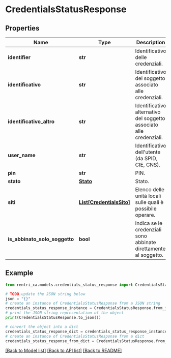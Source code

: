 # CredentialsStatusResponse


## Properties

Name | Type | Description | Notes
------------ | ------------- | ------------- | -------------
**identifier** | **str** | Identificativo delle credenziali. | [optional] 
**identificativo** | **str** | Identificativo del soggetto associato alle credenziali. | [optional] 
**identificativo_altro** | **str** | Identificativo alternativo del soggetto associato alle credenziali. | [optional] 
**user_name** | **str** | Identificativo dell&#39;utente (da SPID, CIE, CNS). | [optional] 
**pin** | **str** | PIN. | [optional] 
**stato** | [**Stato**](Stato.md) | Stato. | [optional] 
**siti** | [**List[CredentialsSito]**](CredentialsSito.md) | Elenco delle unità locali sulle quali è possibile operare. | [optional] 
**is_abbinato_solo_soggetto** | **bool** | Indica se le credenziali sono abbinate direttamente al soggetto. | [optional] 

## Example

```python
from rentri_ca.models.credentials_status_response import CredentialsStatusResponse

# TODO update the JSON string below
json = "{}"
# create an instance of CredentialsStatusResponse from a JSON string
credentials_status_response_instance = CredentialsStatusResponse.from_json(json)
# print the JSON string representation of the object
print(CredentialsStatusResponse.to_json())

# convert the object into a dict
credentials_status_response_dict = credentials_status_response_instance.to_dict()
# create an instance of CredentialsStatusResponse from a dict
credentials_status_response_from_dict = CredentialsStatusResponse.from_dict(credentials_status_response_dict)
```
[[Back to Model list]](../README.md#documentation-for-models) [[Back to API list]](../README.md#documentation-for-api-endpoints) [[Back to README]](../README.md)


